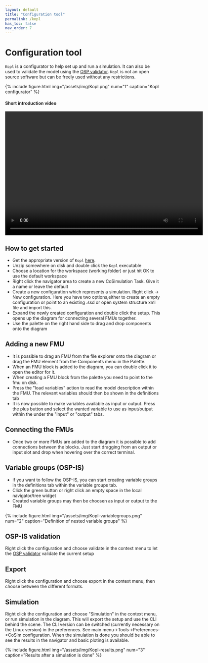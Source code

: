 ```yaml
---
layout: default
title: "Configuration tool"
permalink: /kopl
has_toc: false
nav_order: 7
---
```


# Configuration tool
`Kopl` is a configurator to help set up and run a simulation. It can also be used to validate the model using the [OSP validator](./osp-validator). 
`Kopl` is not an open source software but can be freely used without any restrictions.

{% include figure.html 
    img="/assets/img/Kopl.png" 
    num="1" 
    caption="Kopl configurator" 
%}

#### Short introduction video

<video src="/assets/videos/Kopl.mp4" width="640" height="400" controls preload></video>


## How to get started

* Get the appropriate version of `Kopl` [here](./downloads).
* Unzip somewhere on disk and double click the `Kopl` executable
* Choose a location for the workspace (working folder) or just hit OK to use the default workspace
* Right click the navigator area to create a new CoSimulation Task. Give it a name or leave the default
* Create a new configuration which represents a simulation.  Right click -> New configuration. 
Here you have two options,either to create an empty configuration or point to an existing .ssd or open system structure xml file and import this.
* Expand the newly created configuration and double click the setup. This opens up the diagram for connecting several FMUs together.
* Use the palette on the right hand side to drag and drop components onto the diagram

## Adding a new FMU
* It is possible to drag an FMU from the file explorer onto the diagram or drag the FMU element from the Components menu in the Palette.
* When an FMU block is added to the diagram, you can double click it to open the editor for it.
* When creating a FMU block from the palette you need to point to the fmu on disk. 
* Press the "load variables" action to read the model description within the FMU. The relevant variables should then be shown in the definitions tab
* It is now possible to make variables available as input or output. Press the plus button and select the wanted variable to use as input/output within the under the "Input" or "output" tabs.

## Connecting the FMUs
* Once two or more FMUs are added to the diagram it is possible to add connections between the blocks. 
Just start dragging from an output or input slot and drop when hovering over the correct terminal.

## Variable groups (OSP-IS)
* If you want to follow the OSP-IS, you can start creating variable groups in the definitions tab within the variable groups tab.
* Click the green button or right click an empty space in the local navigator/tree widget
* Created variable groups may then be choosen as input or output to the FMU

{% include figure.html 
    img="/assets/img/Kopl-variablegroups.png" 
    num="2" 
    caption="Definition of nested variable groups" 
%}

## OSP-IS validation

Right click the configuration and choose validate in the context menu to let the [OSP validator](./osp-validator) validate the current setup

## Export

Right click the configuration and choose export in the context menu, then choose between the different formats.

## Simulation

Right click the configuration and choose "Simulation" in the context menu, or run simulation in the diagram.
This will export the setup and use the CLI behind the scene. The CLI version can be switched (currently necessary on the Linux version) in the preferences.
See main menu->Tools->Preferences->CoSim configuration.
When the simulation is done you should be able to see the results in the navigator and basic ploting is available.

{% include figure.html 
    img="/assets/img/Kopl-results.png" 
    num="3" 
    caption="Results after a simulation is done" 
%}